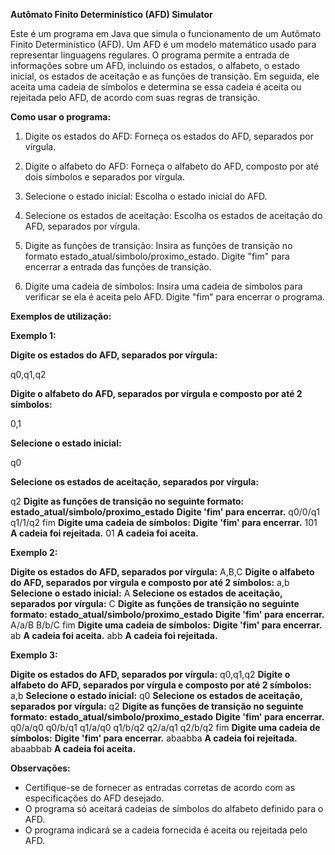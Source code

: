 **Autômato Finito Determinístico (AFD) Simulator**

Este é um programa em Java que simula o funcionamento de um Autômato Finito Determinístico (AFD). Um AFD é um modelo matemático usado para representar linguagens regulares. O programa permite a entrada de informações sobre um AFD, incluindo os estados, o alfabeto, o estado inicial, os estados de aceitação e as funções de transição. Em seguida, ele aceita uma cadeia de símbolos e determina se essa cadeia é aceita ou rejeitada pelo AFD, de acordo com suas regras de transição.

**Como usar o programa:**
1. Digite os estados do AFD: Forneça os estados do AFD, separados por vírgula.

2. Digite o alfabeto do AFD: Forneça o alfabeto do AFD, composto por até dois símbolos e separados por vírgula.

3. Selecione o estado inicial: Escolha o estado inicial do AFD.

4. Selecione os estados de aceitação: Escolha os estados de aceitação do AFD, separados por vírgula.

5. Digite as funções de transição: Insira as funções de transição no formato estado_atual/simbolo/proximo_estado. Digite "fim" para encerrar a entrada das funções de transição.

6. Digite uma cadeia de símbolos: Insira uma cadeia de símbolos para verificar se ela é aceita pelo AFD. Digite "fim" para encerrar o programa.

**Exemplos de utilização:**

**Exemplo 1:**

**Digite os estados do AFD, separados por vírgula:**

q0,q1,q2

**Digite o alfabeto do AFD, separados por vírgula e composto por até 2 símbolos:**

0,1

**Selecione o estado inicial:**

q0

**Selecione os estados de aceitação, separados por vírgula:**

q2
**Digite as funções de transição no seguinte formato: estado_atual/simbolo/proximo_estado**
**Digite 'fim' para encerrar.**
q0/0/q1
q1/1/q2
fim
**Digite uma cadeia de símbolos:**
**Digite 'fim' para encerrar.**
101
**A cadeia foi rejeitada.**
01
**A cadeia foi aceita.**

**Exemplo 2:**

**Digite os estados do AFD, separados por vírgula:**
A,B,C
**Digite o alfabeto do AFD, separados por vírgula e composto por até 2 símbolos:**
a,b
**Selecione o estado inicial:**
A
**Selecione os estados de aceitação, separados por vírgula:**
C
**Digite as funções de transição no seguinte formato: estado_atual/simbolo/proximo_estado**
**Digite 'fim' para encerrar.**
A/a/B
B/b/C
fim
**Digite uma cadeia de símbolos:**
**Digite 'fim' para encerrar.**
ab
**A cadeia foi aceita.**
abb
**A cadeia foi rejeitada.**

**Exemplo 3:**

**Digite os estados do AFD, separados por vírgula:**
q0,q1,q2
**Digite o alfabeto do AFD, separados por vírgula e composto por até 2 símbolos:**
a,b
**Selecione o estado inicial:** 
q0
**Selecione os estados de aceitação, separados por vírgula:** 
q2
**Digite as funções de transição no seguinte formato: estado_atual/simbolo/proximo_estado**
**Digite 'fim' para encerrar.**
q0/a/q0
q0/b/q1
q1/a/q0
q1/b/q2
q2/a/q1
q2/b/q2
fim
**Digite uma cadeia de símbolos:**
**Digite 'fim' para encerrar.**
abaabba
**A cadeia foi rejeitada.**
abaabbab
**A cadeia foi aceita.**

**Observações:**
- Certifique-se de fornecer as entradas corretas de acordo com as especificações do AFD desejado.
- O programa só aceitará cadeias de símbolos do alfabeto definido para o AFD.
- O programa indicará se a cadeia fornecida é aceita ou rejeitada pelo AFD.
